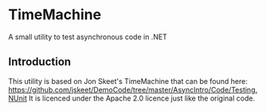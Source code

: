 # TimeMachine
A small utility to test asynchronous code in .NET

## Introduction
This utility is based on Jon Skeet's TimeMachine that can be found here: https://github.com/jskeet/DemoCode/tree/master/AsyncIntro/Code/Testing.NUnit
It is licenced under the Apache 2.0 licence just like the original code.
